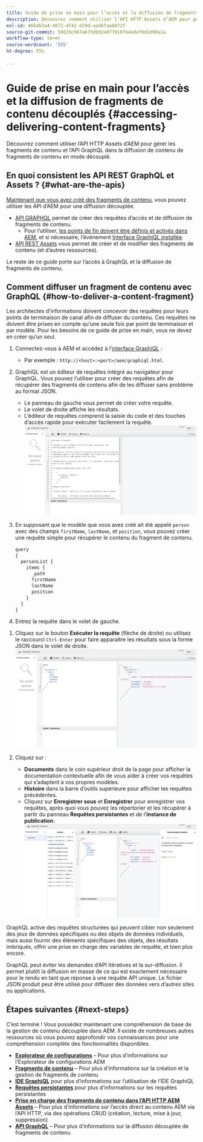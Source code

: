 ```yaml
---
title: Guide de prise en main pour l’accès et la diffusion de fragments de contenu découplés
description: Découvrez comment utiliser l’API HTTP Assets d’AEM pour gérer les fragments de contenu et l’API GraphQL dans la diffusion de contenu de fragments de contenu en mode découplé.
exl-id: 4664b3a4-4873-4f42-b59d-aadbfaa6072f
source-git-commit: 50d29c967a675db92e077916fb4adef6d2d98a1a
workflow-type: tm+mt
source-wordcount: '555'
ht-degree: 55%

---
```


# Guide de prise en main pour l’accès et la diffusion de fragments de contenu découplés {#accessing-delivering-content-fragments}

Découvrez comment utiliser l’API HTTP Assets d’AEM pour gérer les fragments de contenu et l’API GraphQL dans la diffusion de contenu de fragments de contenu en mode découplé.

## En quoi consistent les API REST GraphQL et Assets ? {#what-are-the-apis}

[Maintenant que vous avez créé des fragments de contenu](create-content-fragment.md), vous pouvez utiliser les API d’AEM pour une diffusion découplée.

* [API GRAPHQL](/help/sites-developing/headless/graphql-api/graphql-api-content-fragments.md) permet de créer des requêtes d’accès et de diffusion de fragments de contenu.
   * Pour l’utiliser, [les points de fin doivent être définis et activés dans AEM](/help/sites-developing/headless/graphql-api/graphql-endpoint.md#enabling-graphql-endpoint), et si nécessaire, l’événement [Interface GraphiQL installée](/help/sites-developing/headless/graphql-api/graphql-api-content-fragments.md#installing-graphiql-interface).
* [API REST Assets](/help/assets/assets-api-content-fragments.md) vous permet de créer et de modifier des fragments de contenu (et d’autres ressources).

Le reste de ce guide porte sur l’accès à GraphQL et la diffusion de fragments de contenu.

## Comment diffuser un fragment de contenu avec GraphQL {#how-to-deliver-a-content-fragment}

Les architectes d’informations doivent concevoir des requêtes pour leurs points de terminaison de canal afin de diffuser du contenu. Ces requêtes ne doivent être prises en compte qu’une seule fois par point de terminaison et par modèle. Pour les besoins de ce guide de prise en main, vous ne devez en créer qu’un seul.

1. Connectez-vous à AEM et accédez à l’[interface GraphiQL](/help/sites-developing/headless/graphql-api/graphiql-ide.md) :
   * Par exemple : `http://<host>:<port>/aem/graphiql.html`.

1. GraphiQL est un éditeur de requêtes intégré au navigateur pour GraphQL. Vous pouvez l’utiliser pour créer des requêtes afin de récupérer des fragments de contenu afin de les diffuser sans problème au format JSON.
   * Le panneau de gauche vous permet de créer votre requête.
   * Le volet de droite affiche les résultats.
   * L’éditeur de requêtes comprend la saisie du code et des touches d’accès rapide pour exécuter facilement la requête.
     ![Éditeur GraphiQL](assets/graphiql.png)

1. En supposant que le modèle que vous avez créé ait été appelé `person` avec des champs `firstName`, `lastName`, et `position`, vous pouvez créer une requête simple pour récupérer le contenu du fragment de contenu.

   ```text
   query 
   {
     personList {
       items {
         _path
         firstName
         lastName
         position
       }
     }
   }
   ```

1. Entrez la requête dans le volet de gauche.
<!--
   ![GraphiQL query](assets/graphiql-query.png)
-->

1. Cliquez sur le bouton **Exécuter la requête** (flèche de droite) ou utilisez le raccourci `Ctrl-Enter` pour faire apparaître les résultats sous la forme JSON dans le volet de droite.
   ![Résultats GraphiQL](assets/graphiql-results.png)

1. Cliquez sur :
   * **Documents** dans le coin supérieur droit de la page pour afficher la documentation contextuelle afin de vous aider à créer vos requêtes qui s’adaptent à vos propres modèles.
   * **Histoire** dans la barre d’outils supérieure pour afficher les requêtes précédentes.
   * Cliquez sur **Enregistrer sous** et **Enregistrer** pour enregistrer vos requêtes, après quoi vous pouvez les répertorier et les récupérer à partir du panneau **Requêtes persistantes** et de l’**instance de publication**.
     ![Documentation GraphiQL](assets/graphiql-documentation.png)

GraphQL active des requêtes structurées qui peuvent cibler non seulement des jeux de données spécifiques ou des objets de données individuels, mais aussi fournir des éléments spécifiques des objets, des résultats imbriqués, offrir une prise en charge des variables de requête, et bien plus encore.

GraphQL peut éviter les demandes d’API itératives et la sur-diffusion. Il permet plutôt la diffusion en masse de ce qui est exactement nécessaire pour le rendu en tant que réponse à une requête API unique. Le fichier JSON produit peut être utilisé pour diffuser des données vers d’autres sites ou applications.

## Étapes suivantes {#next-steps}

C’est terminé ! Vous possédez maintenant une compréhension de base de la gestion de contenu découplée dans AEM. Il existe de nombreuses autres ressources où vous pouvez approfondir vos connaissances pour une compréhension complète des fonctionnalités disponibles.

* **[Explorateur de configurations](create-configuration.md)** – Pour plus d’informations sur l’Explorateur de configurations AEM
* **[Fragments de contenu](/help/assets/content-fragments/content-fragments.md)** – Pour plus d’informations sur la création et la gestion de fragments de contenu
* **[IDE GraphiQL](/help/sites-developing/headless/graphql-api/graphiql-ide.md)** pour plus d’informations sur l’utilisation de l’IDE GraphiQL
* **[Requêtes persistantes](/help/sites-developing/headless/graphql-api/persisted-queries.md)** pour plus d’informations sur les requêtes persistantes
* **[Prise en charge des fragments de contenu dans l’API HTTP AEM Assets](/help/assets/assets-api-content-fragments.md)** – Pour plus d’informations sur l’accès direct au contenu AEM via l’API HTTP, via des opérations CRUD (création, lecture, mise à jour, suppression)
* **[API GraphQL](/help/sites-developing/headless/graphql-api/graphql-api-content-fragments.md)** – Pour plus d’informations sur la diffusion découplée de fragments de contenu
